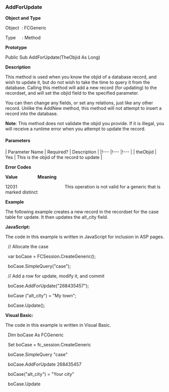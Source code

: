 ### AddForUpdate

**Object and Type**

Object  : FCGeneric

Type     : Method

**Prototype**

Public Sub AddForUpdate(TheObjid As Long)

**Description**

This method is used when you know the objid of a database record, and wish to update it, but do not wish to take the time to query it from the database. Calling this method will add a new record (for updating) to the recordset, and will set the objid field to the specified parameter.

You can then change any fields, or set any relations, just like any other record. Unlike the AddNew method, this method will not attempt to insert a record into the database.

**Note**: This method does not validate the objid you provide. If it is illegal, you will receive a runtime error when you attempt to update the record.

#### Parameters

| Parameter Name | Required? | Description |
|!--- |!--- |!--- |
| theObjid | Yes | This is the objid of the record to update |

**Error Codes**

**Value**                **Meaning**

12031                                      This operation is not valid for a generic that is marked distinct

**Example**

The following example creates a new record in the recordset for the case table for update. It then updates the alt_city field.

**JavaScript:**

The code in this example is written in JavaScript for inclusion in ASP pages.

  // Allocate the case

  var boCase = FCSession.CreateGeneric();

  boCase.SimpleQuery("case");

  // Add a row for update, modify it, and commit

  boCase.AddForUpdate("268435457");

  boCase ("alt_city") = "My town";

  boCase.Update();

**Visual Basic:**

The code in this example is written in Visual Basic.

  Dim boCase As FCGeneric

  Set boCase = fc_session.CreateGeneric

  boCase.SimpleQuery "case"

  boCase.AddForUpdate 268435457

  boCase("alt_city") = "Your city"

  boCase.Update
